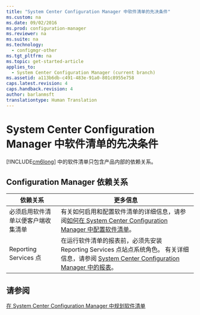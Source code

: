 ```yaml
---
title: "System Center Configuration Manager 中软件清单的先决条件"
ms.custom: na
ms.date: 09/02/2016
ms.prod: configuration-manager
ms.reviewer: na
ms.suite: na
ms.technology: 
  - configmgr-other
ms.tgt_pltfrm: na
ms.topic: get-started-article
applies_to: 
  - System Center Configuration Manager (current branch)
ms.assetid: a113b6db-c491-483e-91a0-801c8955e758
caps.latest.revision: 4
caps.handback.revision: 4
author: barlanmsft
translationtype: Human Translation
---
```

# System Center Configuration Manager 中软件清单的先决条件
[!INCLUDE[cm6long](../LocTest/includes/cm6long_md.md)] 中的软件清单只包含产品内部的依赖关系。  
  
## Configuration Manager 依赖关系  
  
|依赖关系|更多信息|  
|----------|----------|  
|必须启用软件清单以便客户端收集清单|有关如何启用和配置软件清单的详细信息，请参阅[如何在 System Center Configuration Manager 中配置软件清单](../LocTest/How-to-configure-software-inventory-in-System-Center-Configuration-Manager.md)。|  
|Reporting Services 点|在运行软件清单的报表前，必须先安装 Reporting Services 点站点系统角色。 有关详细信息，请参阅 [System Center Configuration Manager 中的报表](../LocTest/Reporting-in-System-Center-Configuration-Manager.md)。|  
  
## 请参阅  
 [在 System Center Configuration Manager 中规划软件清单](../LocTest/Planning-for-software-inventory-in-System-Center-Configuration-Manager.md)